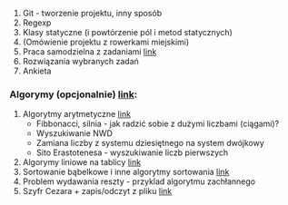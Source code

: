 1. Git - tworzenie projektu, inny sposób
2. Regexp
3. Klasy statyczne (i powtórzenie pól i metod statycznych)
4. (Omówienie projektu z rowerkami miejskimi)
5. Praca samodzielna z zadaniami [link](https://java.pl.sdacademy.pro/_slides/java_podstawy_programowanie/java_podstawy_programowanie.html#/1)
6. Rozwiązania wybranych zadań
7. Ankieta

### Algorymy (opcjonalnie) [link](http://www.algorytm.org/):
1. Algorytmy arytmetyczne [link](http://www.algorytm.org/algorytmy-arytmetyczne/)
    * Fibbonacci, silnia - jak radzić sobie z dużymi liczbami (ciągami)?
    * Wyszukiwanie NWD
    * Zamiana liczby z systemu dziesiętnego na system dwójkowy
    * Sito Erastotenesa - wyszukiwanie liczb pierwszych
2. Algorymy liniowe na tablicy [link](http://www.algorytm.org/dla-poczatkujacych/)
3. Sortowanie bąbelkowe i inne algorytmy sortowania [link](http://www.algorytm.org/algorytmy-sortowania/)
4. Problem wydawania reszty - przyklad algorytmu zachłannego
5. Szyfr Cezara + zapis/odczyt z pliku [link](http://www.algorytm.org/kryptografia/szyfr-cezara.html)

